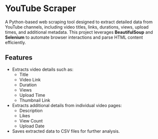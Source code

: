 # YouTube Scraper

A Python-based web scraping tool designed to extract detailed data from YouTube channels, including video titles, links, durations, views, upload times, and additional metadata. This project leverages **BeautifulSoup** and **Selenium** to automate browser interactions and parse HTML content efficiently.

## Features

- Extracts video details such as:
  - Title
  - Video Link
  - Duration
  - Views
  - Upload Time
  - Thumbnail Link
- Extracts additional details from individual video pages:
  - Description
  - Likes
  - View Count
  - Upload Date
- Saves extracted data to CSV files for further analysis.


